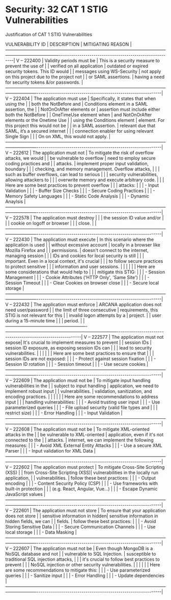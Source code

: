 # Security: 32 CAT 1 STIG Vulnerabilities

Justification of CAT 1 STIG Vulnerabilities

VULNERABILITY ID  |           DESCRIPTION          |         MITIGATING REASON                          |
————————————————————————————————————————————————--------------------------------------------------------|
V – 222400        | Validity periods must be       | This is a security measure to prevent the use of   |
                  | verified on all application    | outdated or expired security tokens. This ID would |
                  | messages using WS-Security     | not apply on this project due to the project not   |
                  | or SAML assertions.            | having a need for security tokens &/or passwords.  |
———————————————————————————————————————————-------------------------------------------------------------|
V – 222404        | The application must use       | Specifically, it states that when using the        |
                  | both the NotBefore and         | Conditions element in a SAML assertion, the        |
                  | NotOnOrAfter elements or       | assertion must include either both the NotBefore   |
                  | OneTimeUse element when        | and NotOnOrAfter elements or the Onetime Use       |
                  | using the Conditions element   | element. For this project this would not be        |
                  | in a SAML assertion.           | relevant due that SAML, it’s a secured internet    | 
                  |                                | connection enabler for using relevant Single Sign  |
                  |                                | On on XML, this would not apply.                   |
———————————————————————————————————————————-------------------------------------------------------------|
V – 222612        | The application must not       | To mitigate the risk of overflow attacks, we would |
                  | be vulnerable to overflow      | need to employ secure coding practices and         |
                  | attacks.                       | implement proper input validation, boundary        |
                  |                                | checking, and memory management. Overflow attacks, |
                  |                                | such as buffer overflows, can lead to serious      |
                  |                                | security vulnerabilities, allowing attackers to    | 
                  |                                | overwrite memory and execute arbitrary code.       |
                  |                                | Here are some best practices to prevent overflow   |
                  |                                | attacks:                                           |
                  |                                | -  Input Validation                                |
                  |                                | -  Buffer Size Checks                              |
                  |                                | -  Secure Coding Practices                         |
                  |                                | -  Memory Safety Languages                         |
                  |                                | -  Static Code Analysis                            |
                  |                                | -  Dynamic Anaylsis                                |
———————————————————————————————————————————-------------------------------------------------------------|
V – 222578        | The application must destroy   |                                                    |
                  | the session ID value and/or    |                                                    |
                  | cookie on logoff or browser    |                                                    |
                  | close.                         |                                                    |
———————————————————————————————————————————-------------------------------------------------------------|
V – 222430        | The application must execute   | In this scenario where the application is used     |
                  | without excessive account      | locally in a browser like Mozilla Firefox and      |
                  | permissions.                   | doesn't connect to the internet, managing session  |
                  |                                | IDs and cookies for local security is still        |
                  |                                | important. Even in a local context, it's crucial   |
                  |                                | to follow secure practices to protect sensitive    | 
                  |                                | information and user sessions.                     |
                  |                                |                                                    |
                  |                                | Here are some considerations that would help to    |
                  |                                | mitigate this STIG:                                |
                  |                                | - Session Management                               |
                  |                                | - Cookie Attributes ('HTTP Only', 'Same Site')     |
                  |                                | - Session Timeout                                  |
                  |                                | - Clear Cookies on browser close                   |
                  |                                | - Secure local storage                             |
———————————————————————————————————————————-------------------------------------------------------------|
V – 222432        | The application must enforce   | ARCANA application does not need user/password     |
                  | the limit of three consecutive | requirements, this STIG is not relevant for this   |
                  | invalid logon attempts by a    | project.                                           |
                  | user during a 15-minute time   |                                                    |
                  | period.                        |                                                    |
——————————————————-—————————————————————————------------------------------------------------------------|
V – 222577        | The application must not expose| It's crucial to implement measures to prevent      |
                  | session IDs                    | session ID exposure, as exposing session IDs can   | 
                  |                                | lead to security vulnerabilities.                  |
                  |                                |                                                    |
                  |                                | Here are some best practices to ensure that        |
                  |                                | session IDs are not exposed:                       |
                  |                                | -  Protect against session fixation                |
                  |                                | -  Session ID rotation                             |
                  |                                | -  Session timeout                                 |
                  |                                | -  Use secure cookies                              |
———————————————————————————————————————————-------------------------------------------------------------|
V – 222609        | The application must not be    | To mitigate input handling vulnerabilities in the  |
                  | subject to input handling      | application, we need to implement robust input     |
                  | vulnerabilities.               | validation, sanitization, and encoding practices.  |
                  |                                |                                                    |
                  |                                | Here are some recommendations to address input     |
                  |                                | handling vulnerabilities:                          |
                  |                                | -  Avoid trusting user input                       |
                  |                                | -  Use parameterized queries                       |
                  |                                | -  File upload security (valid file types and      |
                  |                                |    restrict size)                                  |
                  |                                | -  Error Handling                                  |
                  |                                | -  Input Validation                                |
———————————————————————————————————————————-------------------------------------------------------------|
V – 222608        | The application must not be    | To mitigate XML-oriented attacks in the            |
                  | be vulnerable to XML-oriented  | application, even if it's not connected to the     |
                  | attacks.                       | internet, we can implement the following measures: |
                  |                                | -  Avoid XML External Entity Attacks               |
                  |                                | -  Use a secure XML Parser                         |
                  |                                | -  Input validation for XML Data                   |
———————————————————————————————————————————-------------------------------------------------------------|
V – 222602        | The application must protect   | To mitigate Cross-Site Scripting (XSS)             |
                  | from Cross-Site Scripting (XSS)| vulnerabilities in the locally run application,    |
                  | vulnerabilities.               | follow these best practices:                       |
                  |                                | -  Output encoding                                 |
                  |                                | -  Content Security Policy (CSP)                   |
                  |                                | -  Use frameworks with built-in protection         |
                  |                                |    (e.g. React, Angular, Vue...)                   |
                  |                                | -  Escape Dynamic JavaScript values                |
———————————————————————————————————————————-------------------------------------------------------------|
V – 222601        | The application must not store | To ensure that your application does not store     |
                  | sensitive information in hidden| sensitive information in hidden fields, we can     |
                  | fields.                        | follow these best practices:                       |
                  |                                | -  Avoid Storing Sensitive Data                    |
                  |                                | -  Secure Communication Channels                   |
                  |                                | -  Use local storage                               |
                  |                                | -  Data Masking                                    |
———————————————————————————————————————————-------------------------------------------------------------|
V – 222607        | The application must not be    | Even though MongoDB is a NoSQL database and not    |
                  | vulnerable to SQL Injection.   | susceptible to traditional SQL injection attacks,  |
                  |                                | it's crucial to follow best practices to prevent   |
                  |                                | NoSQL injection or other security vulnerabilities. |
                  |                                |                                                    |
                  |                                | Here are some recommendations to mitigate this:    |
                  |                                | -  Use parameterized queries                       |
                  |                                | -  Sanitize input                                  |
                  |                                | -  Error Handling                                  |
                  |                                | -  Update dependencies                             |
———————————————————————————————————————————-------------------------------------------------------------|